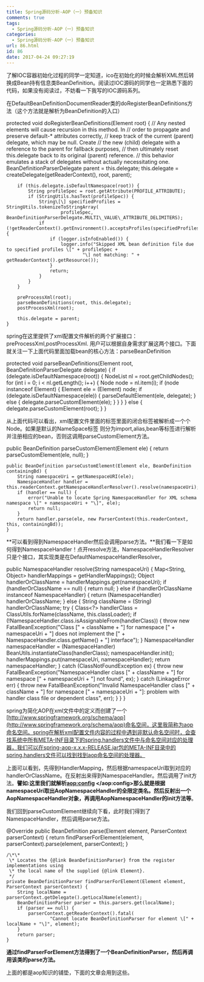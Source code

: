 ```yaml
---
title: Spring源码分析-AOP（一）预备知识
comments: true
tags:
  - Spring源码分析-AOP（一）预备知识
categories:
  - Spring源码分析-AOP（一）预备知识
url: 86.html
id: 86
date: 2017-04-24 09:27:19
---
```


了解IOC容器初始化过程的同学一定知道，ico在初始化的时候会解析XML然后转换成Bean持有信息类BeanDefinition。阅读过IOC源码的同学也一定熟悉下面的代码，如果没有阅读过，不妨看一下我写的IOC源码系列。

在DefaultBeanDefinitionDocumentReader类的doRegisterBeanDefinitions方法（这个方法就是解析为BeanDefinition的入口）

protected void doRegisterBeanDefinitions(Element root) {
		// Any nested <beans> elements will cause recursion in this method. In
		// order to propagate and preserve <beans> default-* attributes correctly,
		// keep track of the current (parent) delegate, which may be null. Create
		// the new (child) delegate with a reference to the parent for fallback purposes,
		// then ultimately reset this.delegate back to its original (parent) reference.
		// this behavior emulates a stack of delegates without actually necessitating one.
		BeanDefinitionParserDelegate parent = this.delegate;
		this.delegate = createDelegate(getReaderContext(), root, parent);

		if (this.delegate.isDefaultNamespace(root)) {
			String profileSpec = root.getAttribute(PROFILE_ATTRIBUTE);
			if (StringUtils.hasText(profileSpec)) {
				String\[\] specifiedProfiles = StringUtils.tokenizeToStringArray(
						profileSpec, BeanDefinitionParserDelegate.MULTI\_VALUE\_ATTRIBUTE_DELIMITERS);
				if (!getReaderContext().getEnvironment().acceptsProfiles(specifiedProfiles)) {
					if (logger.isInfoEnabled()) {
						logger.info("Skipped XML bean definition file due to specified profiles \[" + profileSpec +
								"\] not matching: " + getReaderContext().getResource());
					}
					return;
				}
			}
		}

		preProcessXml(root);
		parseBeanDefinitions(root, this.delegate);
		postProcessXml(root);

		this.delegate = parent;
	}

spring在这里提供了xml配置文件解析的两个扩展接口：preProcessXml,postProcessXml. 用户可以根据自身需求扩展这两个接口。下面就关注一下上面代码里面加载bean的核心方法：parseBeanDefinition

protected void parseBeanDefinitions(Element root, BeanDefinitionParserDelegate delegate) {
		if (delegate.isDefaultNamespace(root)) {
			NodeList nl = root.getChildNodes();
			for (int i = 0; i < nl.getLength(); i++) {
				Node node = nl.item(i);
				if (node instanceof Element) {
					Element ele = (Element) node;
					if (delegate.isDefaultNamespace(ele)) {
						parseDefaultElement(ele, delegate);
					}
					else {
						delegate.parseCustomElement(ele);
					}
				}
			}
		}
		else {
			delegate.parseCustomElement(root);
		}
	}

从上面代码可以看出，xml配置文件里面的<beans></beans>标签里面的闭合标签被解析成一个个Node。如果是默认的NameSpace标签 则分为import,alias,bean等标签进行解析并注册相应的bean，否则这调用parseCustomElement方法。

public BeanDefinition parseCustomElement(Element ele) {
		return parseCustomElement(ele, null);
	}

	public BeanDefinition parseCustomElement(Element ele, BeanDefinition containingBd) {
		String namespaceUri = getNamespaceURI(ele);
		NamespaceHandler handler = this.readerContext.getNamespaceHandlerResolver().resolve(namespaceUri);
		if (handler == null) {
			error("Unable to locate Spring NamespaceHandler for XML schema namespace \[" + namespaceUri + "\]", ele);
			return null;
		}
		return handler.parse(ele, new ParserContext(this.readerContext, this, containingBd));
	}

**可以看到得到NamespaceHandler然后会调用parse方法。**我们看一下是如何得到NamespaceHandler！点开resolve方法，NamespaceHandlerResolver只是个接口，其实现类是在DefaultNamespaceHandlerResolver。

public NamespaceHandler resolve(String namespaceUri) {
		Map<String, Object> handlerMappings = getHandlerMappings();
		Object handlerOrClassName = handlerMappings.get(namespaceUri);
		if (handlerOrClassName == null) {
			return null;
		}
		else if (handlerOrClassName instanceof NamespaceHandler) {
			return (NamespaceHandler) handlerOrClassName;
		}
		else {
			String className = (String) handlerOrClassName;
			try {
				Class<?> handlerClass = ClassUtils.forName(className, this.classLoader);
				if (!NamespaceHandler.class.isAssignableFrom(handlerClass)) {
					throw new FatalBeanException("Class \[" + className + "\] for namespace \[" + namespaceUri +
							"\] does not implement the \[" + NamespaceHandler.class.getName() + "\] interface");
				}
				NamespaceHandler namespaceHandler = (NamespaceHandler) BeanUtils.instantiateClass(handlerClass);
				namespaceHandler.init();
				handlerMappings.put(namespaceUri, namespaceHandler);
				return namespaceHandler;
			}
			catch (ClassNotFoundException ex) {
				throw new FatalBeanException("NamespaceHandler class \[" + className + "\] for namespace \[" +
						namespaceUri + "\] not found", ex);
			}
			catch (LinkageError err) {
				throw new FatalBeanException("Invalid NamespaceHandler class \[" + className + "\] for namespace \[" +
						namespaceUri + "\]: problem with handler class file or dependent class", err);
			}
		}
	}

spring为简化AOP在xml文件中的定义而创建了一个[http://www.springframework.org/schema/aop](http://www.springframework.org/schema/aop)命名空间，这里我简称为aop命名空间。spring在解析xml配置文件内容的过程中遇到非默认命名空间时，会查找系统中所有META-INF目录下的spring.handlers文件中与命名空间对应的处理器，我们可以在spring-aop-x.x.x-RELEASE.jar包的META-INF目录中的spring.handlers文件可以找到找到aop命名空间的处理器。

上面可以看到，先得到HandlerMapping，然后根据namespaceUri取到对应的handlerOrClassName。在反射出来得到NamespaceHandler。然后调用了init方法。**譬如:这里我们就解析<aop:config> </aop:config>那么就是根据namespaceUri取出AopNamespaceHandler的全限定类名。然后反射出一个AopNamespaceHandler对象，再调用AopNamespaceHandler的init方法等**。

我们回到parseCustomElement继续向下看，此时我们得到了NamespaceHandler，然后调用parse方法。

@Override
	public BeanDefinition parse(Element element, ParserContext parserContext) {
		return findParserForElement(element, parserContext).parse(element, parserContext);
	}

	/\*\*
	 \* Locates the {@link BeanDefinitionParser} from the register implementations using
	 \* the local name of the supplied {@link Element}.
	 */
	private BeanDefinitionParser findParserForElement(Element element, ParserContext parserContext) {
		String localName = parserContext.getDelegate().getLocalName(element);
		BeanDefinitionParser parser = this.parsers.get(localName);
		if (parser == null) {
			parserContext.getReaderContext().fatal(
					"Cannot locate BeanDefinitionParser for element \[" + localName + "\]", element);
		}
		return parser;
	}

**通过findParserForElement方法得到了一个BeanDefinitionParser，然后再调用该类的parse方法。**

上面的都是aop知识的铺垫，下面的文章会用到这些。